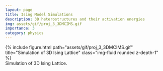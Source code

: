 ```yaml
---
layout: page
title: Ising Model Simulations
description: 3D heterostructures and their activation energies
img: assets/gif/proj_3_3DMCIMS.gif
importance: 3
category: physics
---
```


<div class="row">
    <div class="col-sm mt-3 mt-md-0">
        {% include figure.html path="assets/gif/proj_3_3DMCIMS.gif" title="Simulation of 3D Ising Lattice" class="img-fluid rounded z-depth-1" %}
    </div>
</div>
<div class="caption">
    Simulation of 3D Ising Lattice.
</div>




